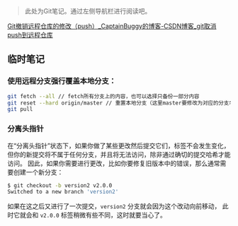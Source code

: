 > 此处为Git笔记。通过左侧导航栏进行阅读吧。

[Git撤销远程仓库的修改（push）_CaptainBuggy的博客-CSDN博客_git取消push到远程仓库](https://blog.csdn.net/weixin_43738524/article/details/107005596)

## 临时笔记

### 使用远程分支强行覆盖本地分支：

```bash
git fetch --all // fetch所有分支上的内容，也可以选择只备份一部分内容
git reset --hard origin/master // 重置本地分支（这里master要修改为对应的分支名）
git pull
```

### 分离头指针

在“分离头指针”状态下，如果你做了某些更改然后提交它们，标签不会发生变化， 但你的新提交将不属于任何分支，并且将无法访问，除非通过确切的提交哈希才能访问。 因此，如果你需要进行更改，比如你要修复旧版本中的错误，那么通常需要创建一个新分支：

```bash
$ git checkout -b version2 v2.0.0
Switched to a new branch 'version2'
```

如果在这之后又进行了一次提交，`version2` 分支就会因为这个改动向前移动， 此时它就会和 `v2.0.0` 标签稍微有些不同，这时就要当心了。

